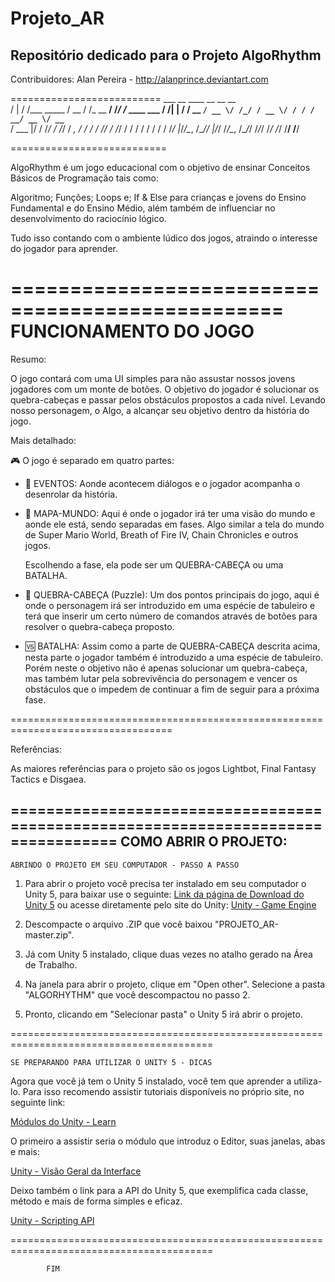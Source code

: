 ﻿# Projeto_AR
Repositório dedicado para o Projeto AlgoRhythm
--------------------------

Contribuidores:
Alan Pereira - http://alanprince.deviantart.com

==========================
    ___    __            ____  __          __  __            
   /   |  / /___ _____  / __ \/ /_  __  __/ /_/ /_  ____ ___ 
  / /| | / / __ `/ __ \/ /_/ / __ \/ / / / __/ __ \/ __ `__ \
 / ___ |/ / /_/ / /_/ / _, _/ / / / /_/ / /_/ / / / / / / / /
/_/  |_/_/\__, /\____/_/ |_/_/ /_/\__, /\__/_/ /_/_/ /_/ /_/ 
	         /____/                  /____/                      

===========================

AlgoRhythm é um jogo educacional com o objetivo de ensinar Conceitos Básicos de Programação tais como: 

Algoritmo; 
Funções; 
Loops e; 
If & Else para crianças e jovens do Ensino Fundamental e do Ensino Médio, além também de influenciar no desenvolvimento do raciocínio lógico.

Tudo isso contando com o ambiente lúdico dos jogos, atraindo o interesse do jogador para aprender.

=================================================
FUNCIONAMENTO DO JOGO 
=================================================

Resumo:

O jogo contará com uma UI simples para não assustar nossos jovens jogadores com um monte de botões.
O objetivo do jogador é solucionar os quebra-cabeças e passar pelos obstáculos propostos a cada nível.
Levando nosso personagem, o Algo, a alcançar seu objetivo dentro da história do jogo.

Mais detalhado:

:video_game: O jogo é separado em quatro partes:

* :stars: EVENTOS: Aonde acontecem diálogos e o jogador acompanha o desenrolar da história.

* :scroll: MAPA-MUNDO: Aqui é onde o jogador irá ter uma visão do mundo e aonde ele está, sendo separadas em fases. Algo similar a tela do mundo de Super Mario World, Breath of Fire IV, Chain Chronicles e outros jogos.

	Escolhendo a fase, ela pode ser um QUEBRA-CABEÇA ou uma BATALHA.

* :game_die: QUEBRA-CABEÇA (Puzzle): Um dos pontos principais do jogo, aqui é onde o personagem irá ser introduzido em uma espécie de tabuleiro e terá que inserir um certo número de comandos através de botões para resolver o quebra-cabeça proposto.

* :vs: BATALHA: Assim como a parte de QUEBRA-CABEÇA descrita acima, nesta parte o jogador também é introduzido a uma espécie de tabuleiro. Porém neste o objetivo não é apenas solucionar um quebra-cabeça, mas também lutar pela sobrevivência do personagem e vencer os obstáculos que o impedem de continuar a fim de seguir para a próxima fase. 

==================================================================================

Referências:

As maiores referências para o projeto são os jogos Lightbot, Final Fantasy Tactics e Disgaea.

==================================================================================
COMO ABRIR O PROJETO:
--------------------------

	ABRINDO O PROJETO EM SEU COMPUTADOR - PASSO A PASSO


1. Para abrir o projeto você precisa ter instalado em seu computador o Unity 5, para baixar use o seguinte: [Link da página de Download do Unity 5](http://unity3d.com/get-unity/download?thank-you=personal&download_nid=15587&os=Win) ou acesse diretamente pelo site do Unity: [Unity - Game Engine](http://unity3d.com/)

2. Descompacte o arquivo .ZIP que você baixou "PROJETO_AR-master.zip".

3. Já com Unity 5 instalado, clique duas vezes no atalho gerado na Área de Trabalho.

4. Na janela para abrir o projeto, clique em "Open other". Selecione a pasta "ALGORHYTHM" que você descompactou no passo 2.

5. Pronto, clicando em "Selecionar pasta" o Unity 5 irá abrir o projeto. 

=========================================================================================

	SE PREPARANDO PARA UTILIZAR O UNITY 5 - DICAS

Agora que você já tem o Unity 5 instalado, você tem que aprender a utiliza-lo. Para isso recomendo assistir tutoriais disponíveis no próprio site, no seguinte link:

[Módulos do Unity - Learn](http://unity3d.com/learn/tutorials/modules)

O primeiro a assistir seria o módulo que introduz o Editor, suas janelas, abas e mais:

[Unity - Visão Geral da Interface](http://unity3d.com/learn/tutorials/modules/beginner/editor/interface-overview)

Deixo também o link para a API do Unity 5, que exemplifica cada classe, método e mais de forma simples e eficaz.

[Unity - Scripting API](http://docs.unity3d.com/ScriptReference/index.html)

=========================================================================================

			FIM

